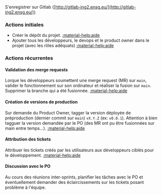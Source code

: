 S'enregistrer sur Gitlab ([http://gitlab-ing2.ensg.eu/](http://gitlab-ing2.ensg.eu/))

### Actions initiales

- Créer le dépôt du projet. [:material-help:aide](gitlab/project/#creation-du-projet)
- Ajouter tous les développeurs, le devops et le product owner dans le projet (avec les rôles adéquats) [:material-help:aide](gitlab/project/#ajout-de-membres)

### Actions récurrentes

#### Validation des merge requests

Lorque les développeurs soumettent une merge request (MR) sur `main`, valider le fonctionnement sur son ordinateur et réaliser la fusion sur `main`. Supprimer la branche qui a été fusionnée.
[:material-help:aide](gitlab/mr/#accepter-une-merge-request)

#### Création de versions de production

Sur demande du Product Owner, tagger la version déployée de préproduction (dernier commit sur `main`) `vX.Y.Z` (ex: `v0.0.1`). Attention à bien tagguer la version demandée par le PO (des MR ont pu être fusionnées sur main entre temps...). [:material-help:aide](gitlab/tag/#creation-de-tag)

#### Attribution des tickets

Attribuer les tickets créés par les utilisateurs aux développeurs ciblés pour le développement. [:material-help:aide](gitlab/issues/#changer-lassignation-dun-ticket)

#### Discussion avec le PO

Au cours des réunions inter-sprints, planifier les tâches avec le PO et éventuellement demander des éclaircissements sur les tickets posant problème à l'équipe.
